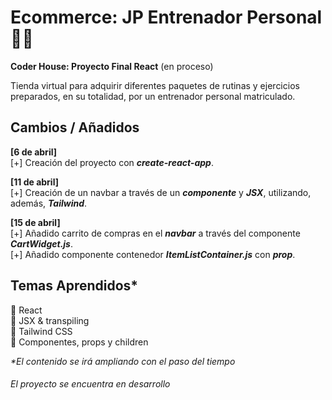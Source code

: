 # **Ecommerce: JP Entrenador Personal** 💪🏽

**Coder House: Proyecto Final React** (en proceso)

Tienda virtual para adquirir diferentes paquetes de rutinas y ejercicios preparados, en su totalidad, por un entrenador personal matriculado.

## Cambios / Añadidos

**[6 de abril]**  
[+] Creación del proyecto con ***create-react-app***.  
  
**[11 de abril]**  
[+] Creación de un navbar a través de un ***componente*** y ***JSX***, utilizando, además, ***Tailwind***.  

**[15 de abril]**  
[+] Añadido carrito de compras en el ***navbar*** a través del componente ***CartWidget.js***.  
[+] Añadido componente contenedor ***ItemListContainer.js*** con ***prop***.

## Temas Aprendidos*

📌 React  
📌 JSX & transpiling  
📌 Tailwind CSS  
📌 Componentes, props y children


_*El contenido se irá ampliando con el paso del tiempo_

###### El proyecto se encuentra en desarrollo

